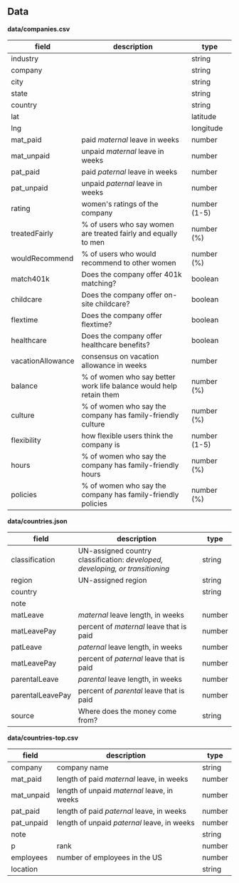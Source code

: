 ## Data
**data/companies.csv**

field | description | type
---|---|---
industry | |string
company ||string
city ||string
state ||string
country ||string
lat || latitude
lng || longitude
mat_paid | paid *maternal* leave in weeks | number
mat_unpaid | unpaid *maternal* leave in weeks | number
pat_paid | paid *paternal* leave in weeks | number
pat_unpaid | unpaid *paternal* leave in weeks | number
rating | women's ratings of the company | number (1-5)
treatedFairly | % of users who say women are treated fairly and equally to men | number (%)
wouldRecommend | % of users who would recommend to other women | number (%)
match401k | Does the company offer 401k matching? | boolean
childcare | Does the company offer on-site childcare? | boolean
flextime | Does the company offer flextime? | boolean
healthcare | Does the company offer healthcare benefits? | boolean
vacationAllowance | consensus on vacation allowance in weeks | number
balance | % of women who say better work life balance would help retain them | number (%)
culture | % of women who say the company has family-friendly culture | number (%)
flexibility | how flexible users think the company is | number (1-5)
hours | % of women who say the company has family-friendly hours | number (%)
policies | % of women who say the company has family-friendly policies | number (%)

**data/countries.json**

field | description | type
---|---|---
classification|UN-assigned country classification: *developed, developing, or transitioning* |string
region |UN-assigned region|string
country || string
note||
matLeave|*maternal* leave length, in weeks|number
matLeavePay|percent of *maternal* leave that is paid|number
patLeave|*paternal* leave length, in weeks|number
matLeavePay|percent of *paternal* leave that is paid|number
parentalLeave|*parental* leave length, in weeks|number
parentalLeavePay|percent of *parental* leave that is paid|number
source|Where does the money come from?|string

**data/countries-top.csv**

field|description|type
---|---|---
company|company name|string
mat_paid|length of paid *maternal* leave, in weeks|number
mat_unpaid|length of unpaid *maternal* leave, in weeks|number
pat_paid|length of paid *paternal* leave, in weeks|number
pat_unpaid|length of unpaid *paternal* leave, in weeks|number
note||string
p|rank|number
employees|number of employees in the US|number
location||string
